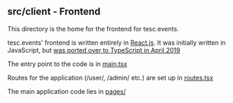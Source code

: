 ## src/client - Frontend 

This directory is the home for the frontend for tesc.events. 

tesc.events' frontend is written entirely in [React.js](https://reactjs.org/). It was initially written in JavaScript, but [was ported over to TypeScript in April 2019](https://github.com/UCSDTESC/Check-in/pull/131)

The entry point to the code is in [main.tsx](https://github.com/UCSDTESC/Check-in/blob/master/src/client/main.tsx)

Routes for the application (/user/, /admin/ etc.) are set up in [routes.tsx](https://github.com/UCSDTESC/Check-in/blob/master/src/client/routes.tsx)

The main application code lies in [pages/](https://github.com/UCSDTESC/Check-in/blob/master/src/client/pages)
